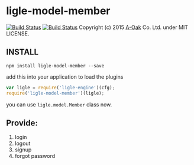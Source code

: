 ligle-model-member
=====================
[![Build Status](https://travis-ci.org/a-oak/ligle-model-member.svg?branch=master)](https://travis-ci.org/a-oak/ligle-model-member)
[![Build Status](https://travis-ci.org/a-oak/ligle-model-member.svg?branch=develop)](https://travis-ci.org/a-oak/ligle-model-member)
Copyright (c) 2015 [A-Oak](http://a-oak.com/) Co. Ltd. under MIT LICENSE.


## INSTALL

```shell
npm install ligle-model-member --save
```

add this into your application to load the plugins

```js 
var ligle = require('ligle-engine')(cfg);
require('ligle-model-member')(ligle);
```

you can use `ligle.model.Member` class now.

## Provide:
1. login
2. logout
3. signup
4. forgot password

